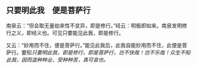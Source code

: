## 只要明此我　便是菩萨行

南泉云：“但会取无量劫来性不变异，即是修行。”经云：明极即如来。南泉发明修行之义，即经义也。可见只要能见此我，即是修行。

又云：“妙用而不住，便是菩萨行。”能见此我后，此我自能妙用而不住，此便是菩萨行。要知*只要明此我，即是修行，即是菩萨行，岂不快哉！岂不乐哉！众生不知此我，因而造种种业、受种种苦，真可哀也。*
